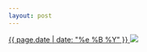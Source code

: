 ```yaml
---
layout: post
---
```


<p>
  <a href="/474">
    <time>{{ page.date | date: "%e %B %Y" }}</time>
    <img src="{{ site.assets_url }}/474.jpg">
  </a>
  
</p>
